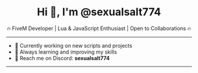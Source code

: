 <h1 align="center">Hi 👋, I'm @sexualsalt774</h1>

<p align="center">
  🔥 FiveM Developer | Lua & JavaScript Enthusiast | Open to Collaborations 🔥
</p>

---

- 🔨 Currently working on new scripts and projects
- 🚀 Always learning and improving my skills
- 💬 Reach me on Discord: **sexualsalt774**

---
